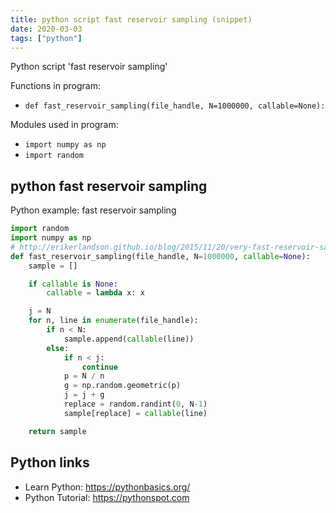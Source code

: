 ```yaml
---
title: python script fast reservoir sampling (snippet)
date: 2020-03-03
tags: ["python"]
---
```

Python script 'fast reservoir sampling'

Functions in program: 
* `def fast_reservoir_sampling(file_handle, N=1000000, callable=None):`

Modules used in program: 
* `import numpy as np`
* `import random`

## python fast reservoir sampling

Python example: fast reservoir sampling

```python
import random
import numpy as np
# http://erikerlandson.github.io/blog/2015/11/20/very-fast-reservoir-sampling/
def fast_reservoir_sampling(file_handle, N=1000000, callable=None):
    sample = []

    if callable is None:
        callable = lambda x: x

    j = N
    for n, line in enumerate(file_handle):
        if n < N:
            sample.append(callable(line))
        else:
            if n < j:
                continue
            p = N / n
            g = np.random.geometric(p)
            j = j + g
            replace = random.randint(0, N-1)
            sample[replace] = callable(line)

    return sample

```

## Python links

- Learn Python: https://pythonbasics.org/
- Python Tutorial: https://pythonspot.com
